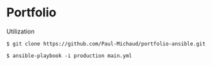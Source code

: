 # Portfolio

Utilization

```
$ git clone https://github.com/Paul-Michaud/portfolio-ansible.git
```

```
$ ansible-playbook -i production main.yml
```
